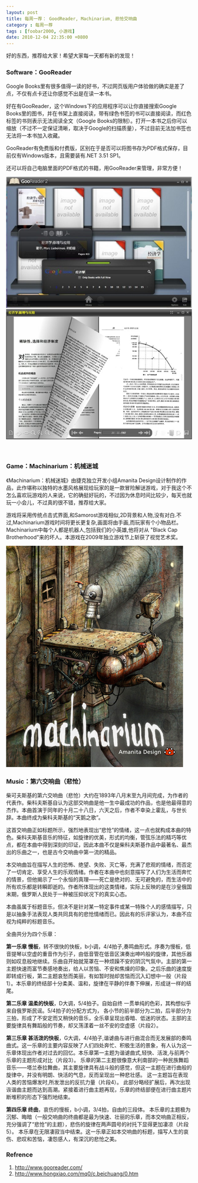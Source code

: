 ```yaml
---
layout: post
title: 每周一荐： GoodReader, Machinarium, 悲怆交响曲
category : 每周一荐
tags : [foobar2000, 小游戏]
date: 2010-12-04 22:35:00 +0800
---
```


好的东西，推荐给大家！希望大家每一天都有新的发现！
 
### Software：GooReader
 
Google Books里有很多值得一读的好书，不过网页版用户体验做的确实是差了点，不仅有点卡还让你感觉不出是在读一本书。
 
好在有GooReader，这个Windows下的应用程序可以让你直接搜索Google Books里的图书，并在书架上直接阅读，带有绿色书签的书可以直接阅读，而红色标签的书则表示无法阅读全文（Google Books的限制）。打开一本书之后你可以缩放（不过不一定保证清晰，取决于Google的扫描质量），不过目前无法加书签也无法将一本书加入收藏。
 
GooReader有免费版和付费版，区别在于是否可以将图书存为PDF格式保存，目前仅有Windows版本，且需要装有.NET 3.51 SP1。
  
还可以将自己电脑里面的PDF格式的书籍，用GooReader来管理，非常方便！

![GooReader](/assets/img/2010-12-04-1.jpg)
![GoodReader](/assets/img/2010-12-04-2.jpg)
 
　　　　
### Game：Machinarium：机械迷城
 
《Machinarium：机械迷城》由捷克独立开发小组Amanita Design设计制作的作品，此作堪称以独特的水墨风格展现给玩家的是一款冒险解谜游戏，对于我这个不怎么喜欢玩游戏的人来说，它的确挺好玩的，不过因为休息时间比较少，每天也就玩一小会儿，不过真的很不错，推荐给大家。 
 
游戏将采用传统点击式界面,和Samorost游戏相似,2D背景和人物,没有对白.不过,Machinarium游戏时间将更长更复杂,画面将由手画,而玩家有个小物品栏。 Machinarium中每个人都是机器人,包括我们的小英雄,他将对从 "Black Cap Brotherhood"来的坏人。本游戏在2009年独立游戏节上斩获了视觉艺术奖。

![Machinarium](/assets/img/2010-12-04-3.jpg)
 
### Music：第六交响曲（悲怆）
 
柴可夫斯基的第六交响曲（悲怆）大约在1893年八月末至九月间完成，为作者的代表作。柴科夫斯基自认为这部交响曲是他一生中最成功的作品，也是他最得意的杰作。本曲首演于同年的十月二十八日，六天之后，作者不幸染上霍乱，与世长辞。本曲终成为柴科夫斯基的“天鹅之歌”。
 
这首交响曲正如标题所示，强烈地表现出“悲怆”的情绪，这一点也就构成本曲的特色。柴科夫斯基音乐的特征，如旋律的优美，形式的均衡，管弦乐法的精巧等优点，都在本曲中得到深刻的印证，因此本曲不仅是柴科夫斯基作品中最著名、最杰出的乐曲之一，也是古今交响曲中第一流的精品。
 
本交响曲旨在描写人生的恐怖、绝望、失败、灭亡等，充满了悲观的情绪，而否定了一切肯定、享受人生的乐观情绪。作者在本曲中也刻意描写了人们为生活而奔忙的情景，但他揭示了一个永恒的真理——死亡是绝对的、无可避免的，而生活中的所有欢乐都是转瞬即逝的。作者所体现出的这类情绪，实际上反映的是在沙皇俄国末期，俄罗斯人民处于一种被压抑状况下的真实心态。
 
本曲虽属于标题音乐，但决不是针对某一特定事件或某一特殊个人的感情描写，只是以抽象手法表现人类共同具有的悲怆情绪而已。因此有的乐评家认为，本曲不应视为纯粹的标题音乐。
 
全曲共分为四个乐章：
 
**第一乐章 慢板**，转不很快的快板，b小调，4/4拍子,奏鸣曲形式。序奏为慢板，低音提琴以空虚的重音作为引子，由低音管在低音区演奏出呻吟般的旋律，其他乐器则如叹息般地继续。乐曲自开始就笼罩在一种烦躁不安的阴沉气氛中。主部的第一主题快速而富节奏感地奏出，给人以苦恼、不安和焦燥的印象。之后乐曲的速度旋即转成行板，第二主题哀愁而美丽，有如暂时抛却苦恼而沉入幻想中一般（片段1）。本乐章的终结部十分柔美、温和，旋律在平静的伴奏下伸展，形成谜一样的结尾。
 
**第二乐章 温柔的快板**，D大调，5/4拍子。自始自终 一贯单纯的色彩，其构想似乎来自俄罗斯民谣。5/4拍子的分配方式为， 各小节的前半部分为二拍，后半部分为三拍，形成了不安定而又稍快的音乐，全乐章呈现出昏暗、低迷的状态。主部的主要旋律具有舞蹈般的节奏，却又荡漾着一丝不安的空虚感（片段2）。
 
**第三乐章 甚活泼的快板**，G大调，4/4拍子,谐谑曲与进行曲混合而无发展部的奏鸣曲式。这一乐章的主要内容反映了人们四处奔忙、积极生活的景象，有人认为这一乐章体现出作者对过去的回忆。本乐章第一主题为谐谑曲式,轻快、活泼,与前两个乐章的主题形成对比（片段3）。 乐章的第二主题很像意大利南部的一种民族舞蹈音乐——塔兰泰拉舞曲，其主要旋律具有战斗般的感觉，但这一主题在进行曲般的旋律中，并没有明朗、快活的气息，反而呈现出一种悲壮感。 这一主题旨在表现人类的苦恼爆发时,所发泄出的反抗力量（片段4）。 此部分略经扩展后，再次出现诙谐曲主题而达到高潮。紧接着进行曲主题再现，乐章的终结部便在进行曲主题片断堆积的形态下强烈地结束。
 
**第四乐章 终曲**，哀伤的慢板，b小调，3/4拍，自由的三段体。 本乐章的主题极为沉郁、晦暗（一般交响曲的终曲都是最为快速、壮丽的乐章，而本交响曲正相反，充分强调了“悲怆”的主题），悲伤的旋律在两声圆号的衬托下显得更加凄凉（片段5）。 本乐章在无限凄寂当中结束。这一乐章正如本交响曲的标题，描写人生的哀伤、悲叹和苦恼，凄怨感人，有深沉的悲怆之美。
 

### Refrence
 
1. <http://www.gooreader.com/>
2. <http://www.hongxiao.com/mq0/c.beichuang/0.htm>